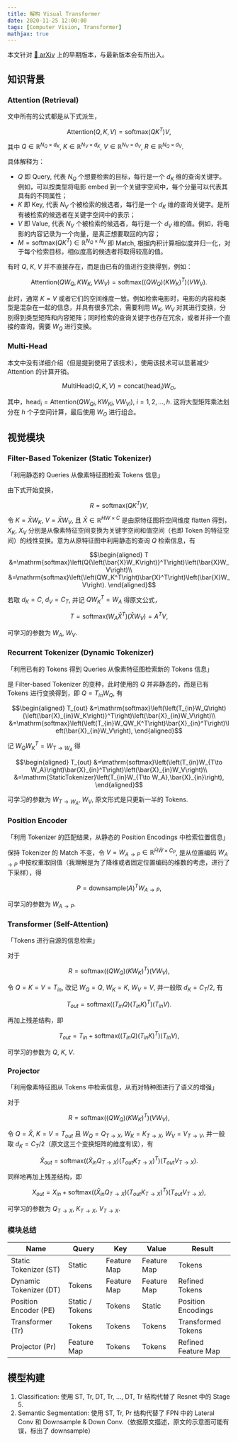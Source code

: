 ```yaml
---
title: 解构 Visual Transformer
date: 2020-11-25 12:00:00
tags: [Computer Vision, Transformer]
mathjax: true
---
```


本文针对 [:page_with_curl: arXiv](https://arxiv.org/abs/2006.03677) 上的早期版本，与最新版本会有所出入。

## 知识背景

### Attention (Retrieval)

文中所有的公式都是从下式派生，

$$
\mathrm{Attention}\left(Q,K,V\right)=\mathrm{softmax}\left(QK^T\right)V,
$$

其中 $Q\in\mathbb{R}^{N_Q\times d_K}$, $K\in\mathbb{R}^{N_V\times d_K}$, $V\in\mathbb{R}^{N_V\times d_V}$, $R\in\mathbb{R}^{N_Q\times d_V}$.

<!-- more -->

具体解释为：

- $Q$ 即 Query, 代表 $N_Q$ 个想要检索的目标，每行是一个 $d_K$ 维的查询关键字。例如，可以按类型将电影 embed 到一个关键字空间中，每个分量可以代表其具有的不同属性；
- $K$ 即 Key, 代表 $N_V$ 个被检索的候选者，每行是一个 $d_K$ 维的查询关键字。是所有被检索的候选者在关键字空间中的表示；
- $V$ 即 Value, 代表 $N_V$ 个被检索的候选者，每行是一个 $d_V$ 维的值。例如，将电影的内容记录为一个向量，是真正想要取回的内容；
- $M=\mathrm{softmax}\left(QK^T\right)\in\mathbb{R}^{N_Q\times N_V}$ 即 Match, 根据内积计算相似度并归一化，对于每个检索目标，相似度高的候选者将取得较高的值。

有时 $Q$, $K$, $V$ 并不直接存在，而是由已有的值进行变换得到，例如：

$$
\mathrm{Attention}\left(QW_Q,KW_K,VW_V\right)=\mathrm{softmax}\left(\left(QW_Q\right){\left(KW_K\right)}^T\right)\left(VW_V\right).
$$

此时，通常 $K=V$ 或者它们的空间维度一致。例如检索电影时，电影的内容和类型是混杂在一起的信息，并具有很多冗余，需要利用 $W_K$, $W_V$ 对其进行变换，分别得到类型矩阵和内容矩阵；同时检索的查询关键字也存在冗余，或者并非一个直接的查询，需要 $W_Q$ 进行变换。

### Multi-Head

本文中没有详细介绍（但是提到使用了该技术），使用该技术可以显著减少 Attention 的计算开销。

$$
\mathrm{MultiHead}\left(Q,K,V\right)=\mathrm{concat}\left(\mathrm{head}_i\right)W_O,
$$

其中，$\mathrm{head}_i=\mathrm{Attention}\left(Q{W_Q}_i,K{W_K}_i,V{W_V}_i\right)$, $i=1,2,\dots,h$. 这将大型矩阵乘法划分在 $h$ 个子空间计算，最后使用 $W_O$ 进行组合。

## 视觉模块

### Filter-Based Tokenizer (Static Tokenizer)

「利用静态的 Queries 从像素特征图检索 Tokens 信息」

由下式开始变换，

$$
R=\mathrm{softmax}\left(QK^T\right)V,
$$

令 $K=\bar{X}W_K$, $V=\bar{X}W_V$, 且 $\bar{X}\in\mathbb{R}^{HW\times C}$ 是由原特征图将空间维度 flatten 得到，$X_K$, $X_V$ 分别是从像素特征空间变换为关键字空间和值空间（也即 Token 的特征空间）的线性变换。意为从原特征图中利用静态的查询 $Q$ 检索信息，有

$$\begin{aligned}
T
&=\mathrm{softmax}\left(Q{\left(\bar{X}W_K\right)}^T\right)\left(\bar{X}W_V\right)\\
&=\mathrm{softmax}\left(\left(QW_K^T\right)\bar{X}^T\right)\left(\bar{X}W_V\right).
\end{aligned}$$

若取 $d_K=C$, $d_V=C_T$, 并记 $QW_K^T=W_A$ 得原文公式，

$$
T=\mathrm{softmax}\left(W_A\bar{X}^T\right)\left(\bar{X}W_V\right)=A^TV,
$$

可学习的参数为 $W_{A}$, $W_V$.

### Recurrent Tokenizer (Dynamic Tokenizer)

「利用已有的 Tokens 得到 Queries 从像素特征图检索新的 Tokens 信息」

是 Filter-based Tokenizer 的变种，此时使用的 $Q$ 并非静态的，而是已有 Tokens 进行变换得到，即 $Q=T_{in}W_{Q}$, 有

$$\begin{aligned}
T_{out}
&=\mathrm{softmax}\left(\left(T_{in}W_Q\right){\left(\bar{X}_{in}W_K\right)}^T\right)\left(\bar{X}_{in}W_V\right)\\
&=\mathrm{softmax}\left(\left(T_{in}W_QW_K^T\right)\bar{X}_{in}^T\right)\left(\bar{X}_{in}W_V\right),
\end{aligned}$$

记 $W_QW_K^T=W_{T\to W_A}$ 得

$$\begin{aligned}
T_{out}
&=\mathrm{softmax}\left(\left(T_{in}W_{T\to W_A}\right)\bar{X}_{in}^T\right)\left(\bar{X}_{in}W_V\right)\\
&=\mathrm{StaticTokenizer}\left(T_{in}W_{T\to W_A},\bar{X}_{in}\right),
\end{aligned}$$

可学习的参数为 $W_{T\to W_A}$, $W_V$, 原文形式是只更新一半的 Tokens.

### Position Encoder

​「利用 Tokenizer 的匹配结果，从静态的 Position Encodings 中检索位置信息」

保持 Tokenizer 的 Match 不变，令 $V=W_{A\to P}\in\mathbb{R}^{\bar{H}\bar{W}\times C_P}$, 是从位置编码 $W_{A\to P}$ 中按权重取回值（我理解是为了降维或者固定位置编码的维数的考虑，进行了下采样），得

$$
P=\mathrm{downsample}{\left(A\right)}^TW_{A\to P},
$$

可学习的参数为 $W_{A\to P}$.

### Transformer (Self-Attention)

「Tokens 进行自源的信息检索」

对于

$$
R=\mathrm{softmax}\left(\left(QW_Q\right){\left(KW_K\right)}^T\right)\left(VW_V\right),
$$

令 $Q=K=V=T_{in}$, 改记 $W_Q=Q$, $W_K=K$, $W_V=V$, 并一般取 $d_K=C_T/2$, 有

$$
T_{out}=\mathrm{softmax}\left(\left(T_{in}Q\right){\left(T_{in}K\right)}^T\right)\left(T_{in}V\right).
$$

再加上残差结构，即

$$
T_{out}=T_{in}+\mathrm{softmax}\left(\left(T_{in}Q\right){\left(T_{in}K\right)}^T\right)\left(T_{in}V\right),
$$

可学习的参数为 $Q$, $K$, $V$.

### Projector

「利用像素特征图从 Tokens 中检索信息，从而对特种图进行了语义的增强」

对于

$$
R=\mathrm{softmax}\left(\left(QW_Q\right){\left(KW_K\right)}^T\right)\left(VW_V\right),
$$

令 $Q=\bar{X}$, $K=V=T_{out}$ 且 $W_Q=Q_{T\to X}$, $W_K=K_{T\to X}$, $W_V=V_{T\to V}$, 并一般取 $d_K=C_T/2$（原文这三个变换矩阵的维度有误），有

$$
\bar{X}_{out}=\mathrm{softmax}\left(\left(\bar{X}_{in}Q_{T\to X}\right)
{\left(T_{out}K_{T\to X}\right)}^T\right)\left(T_{out}V_{T\to X}\right).
$$

同样地再加上残差结构，即

$$
X_{out}=X_{in}+\mathrm{softmax}\left(\left(\bar{X}_{in}Q_{T\to X}\right)
{\left(T_{out}K_{T\to X}\right)}^T\right)\left(T_{out}V_{T\to X}\right),
$$

可学习的参数为 $Q_{T\to X}$, $K_{T\to X}$, $V_{T\to X}$.

### 模块总结

| Name                   | Query           | Key         | Value       | Result              |
| ---------------------- | --------------- | ----------- | ----------- | ------------------- |
| Static Tokenizer (ST)  | Static          | Feature Map | Feature Map | Tokens              |
| Dynamic Tokenizer (DT) | Tokens          | Feature Map | Feature Map | Refined Tokens      |
| Position Encoder (PE)  | Static / Tokens | Tokens      | Static      | Position Encodings  |
| Transformer (Tr)       | Tokens          | Tokens      | Tokens      | Transformed Tokens  |
| Projector (Pr)         | Feature Map     | Tokens      | Tokens      | Refined Feature Map |

## 模型构建

1. Classification: 使用 ST, Tr, DT, Tr, ..., DT, Tr 结构代替了 Resnet 中的 Stage 5.
2. Semantic Segmentation: 使用 ST, Tr, Pr 结构代替了 FPN 中的 Lateral Conv 和 Downsample & Down Conv.（依据原文描述，原文的示意图可能有误，标出了 downsample）
